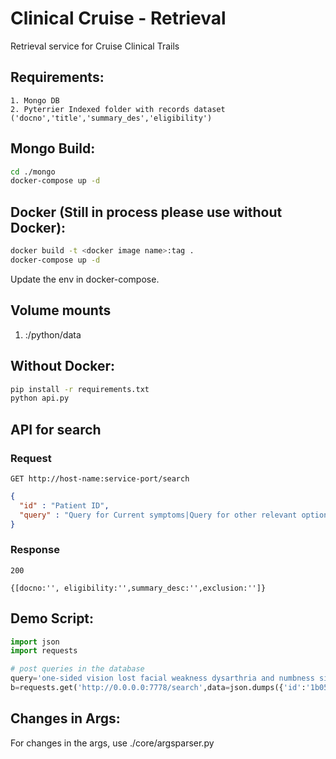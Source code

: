 # Clinical Cruise - Retrieval

Retrieval service for Cruise Clinical Trails

## Requirements:
```
1. Mongo DB 
2. Pyterrier Indexed folder with records dataset ('docno','title','summary_des','eligibility')
```


## Mongo Build:

```bash
cd ./mongo
docker-compose up -d
```

## Docker (Still in process please use without Docker): 

```bash
docker build -t <docker image name>:tag .
docker-compose up -d
```
Update the env in docker-compose.


## Volume mounts
1. <host-data-path>:/python/data


## Without Docker:

```bash
pip install -r requirements.txt
python api.py
```



## API for search

### Request
`GET http://host-name:service-port/search`

```json
{
  "id" : "Patient ID", 
  "query" : "Query for Current symptoms|Query for other relevant options",
}
```

### Response

    200

    {[docno:'', eligibility:'',summary_desc:'',exclusion:'']}


## Demo Script:

```python
import json
import requests

# post queries in the database
query='one-sided vision lost facial weakness dysarthria and numbness single plaque in the brainstem treatment of RRMS| experienced lower extremities weakness  lesion left cerebral hemisphere Relapsing Remitting Multiple Sclerosis (RRMS) C-section mother non sexually active smoker drinks alcohol'
b=requests.get('http://0.0.0.0:7778/search',data=json.dumps({'id':'1b058b5d-f879-4150-a7e0-4ae19be807f3','query':query}))
```

## Changes in Args:

For changes in the args, use ./core/argsparser.py